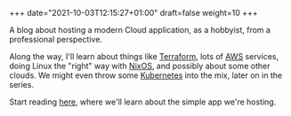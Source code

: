 +++
date="2021-10-03T12:15:27+01:00"
draft=false
weight=10
+++

A blog about hosting a modern Cloud application, as a hobbyist, from a
professional perspective.

Along the way, I'll learn about things like [Terraform][terraform], lots of
[AWS][aws] services, doing Linux the "right" way with [NixOS][nixos], and
possibly about some other clouds. We might even throw some [Kubernetes][k8s]
into the mix, later on in the series.

Start reading [here](/sshshare/introducing-sshshare), where we'll learn about
the simple app we're hosting.

[aws]: https://aws.amazon.com
[terraform]: https://terraform.io
[nixos]: https://nixos.org
[k8s]: https://kubernetes.io
